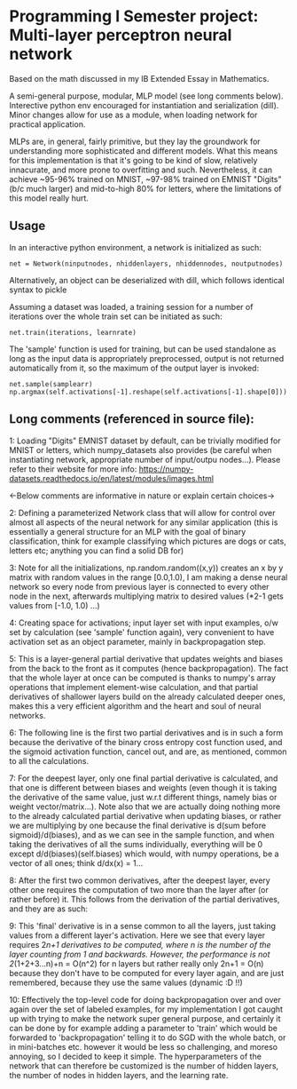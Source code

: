 # Programming I Semester project: Multi-layer perceptron neural network

Based on the math discussed in my IB Extended Essay in Mathematics.

A semi-general purpose, modular, MLP model (see long comments below). Interective python env encouraged for instantiation and serialization (dill). Minor changes allow for use as a module, when loading network for practical application. 

MLPs are, in general, fairly primitive, but they lay the groundwork for understanding more sophisticated and different models. What this means for this implementation is that it's going to be kind of slow, relatively innacurate, and more prone to overfitting and such. Nevertheless, it can achieve ~95-96% trained on MNIST, ~97-98% trained on EMNIST "Digits" (b/c much larger) and mid-to-high 80% for
letters, where the limitations of this model really hurt.

## Usage

In an interactive python environment, a network is initialized as such:

```
net = Network(ninputnodes, nhiddenlayers, nhiddennodes, noutputnodes)
```

Alternatively, an object can be deserialized with dill, which follows identical syntax to pickle

Assuming a dataset was loaded, a training session for a number of iterations over the whole train set can be initiated as such:

```
net.train(iterations, learnrate)
```

The 'sample' function is used for training, but can be used standalone as long as the input data is appropriately preprocessed, output is not returned automatically from it, so the maximum of the output layer is invoked:

```
net.sample(samplearr)
np.argmax(self.activations[-1].reshape(self.activations[-1].shape[0]))
```

## Long comments (referenced in source file):

1: Loading "Digits" EMNIST dataset by default, can be trivially modified for MNIST or letters, which numpy_datasets also provides (be careful when instantiating network, appropriate number of input/outpu nodes...). Please refer to their website for more info: <https://numpy-datasets.readthedocs.io/en/latest/modules/images.html>

<-Below comments are informative in nature or explain certain choices->

2: Defining a parameterized Network class that will allow for control over almost all aspects of the neural network for any similar application (this is essentially a general structure for an MLP with the goal of binary classification, think for example classifying which pictures are dogs or cats, letters etc; anything you can find a solid DB for)

3: Note for all the initializations, np.random.random((x,y)) creates an x by y matrix with random values in the range [0.0,1.0), I am making a dense neural network so every node from previous layer is connected to every other node in the next, afterwards multiplying matrix to desired values (*2-1 gets values from [-1.0, 1.0) ...)

4: Creating space for activations; input layer set with input examples, o/w set by calculation (see 'sample' function again), very convenient to have activation set as an object parameter, mainly in backpropagation step.

5: This is a layer-general partial derivative that updates weights and biases from the back to the front as it computes (hence backpropagation). The fact that the whole layer at once can be computed is thanks to numpy's array operations that implement element-wise  calculation, and that partial derivatives of shallower layers build on the already calculated deeper ones, makes this a very efficient algorithm and the heart and soul of neural networks.

6: The following line is the first two partial derivatives and is in such a form because the derivative of the binary cross entropy cost function used, and the sigmoid activation function, cancel out, and are, as mentioned, common to all the calculations.

7: For the deepest layer, only one final partial derivative is calculated, and that one is different between biases and weights (even though it is taking the derivative of the same value, just w.r.t different things, namely bias or weight vector/matrix...). Note also that we are actually doing nothing more to the already calculated partial derivative when updating biases, or rather we are multiplying by one because the final derivative is d(sum before sigmoid)/d(biases), and as we can see in the sample function, and when taking the derivatives of all the sums individually, everything will be 0 except d/d(biases)(self.biases) which would, with numpy operations, be a vector of all ones; think d/dx(x) = 1...

8: After the first two common derivatives, after the deepest layer, every other one requires the computation of two more than the layer after (or rather before) it. This follows from the derivation of the partial derivatives, and they are as such:

9: This 'final' derivative is in a sense common to all the layers, just taking values from a different layer's activation. Here we see that every layer requires 2*n+1 derivatives to be computed, where n is the number of the layer counting from 1 and backwards. However, the performance is not 2*(1+2+3...n)+n = O(n^2) for n layers but rather really only 2n+1 = O(n) because they don't have to be computed for every layer again, and are just remembered, because they use the same values (dynamic :D !!)

10: Effectively the top-level code for doing backpropagation over and over again over the set of labeled examples, for my implementation I got caught up with trying to make the network super general purpose, and certainly it can be done by for example adding a parameter to 'train' which would be forwarded to 'backpropagation' telling it to do SGD with the whole batch, or in mini-batches etc. however it would be less so challenging, and moreso annoying, so I decided to keep it simple. The hyperparameters of the network that can therefore be customized is the number of hidden layers, the number of nodes in hidden layers, and the learning rate.
